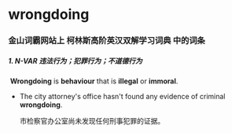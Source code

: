 # wrongdoing

### 金山词霸网站上 柯林斯高阶英汉双解学习词典 中的词条

##### 1.  N-VAR 违法行为；犯罪行为；不道德行为

​	**Wrongdoing** is **behaviour** that is **illegal** or **immoral**.

- The city attorney's office hasn't found any evidence of criminal **wrongdoing**.

  市检察官办公室尚未发现任何刑事犯罪的证据。